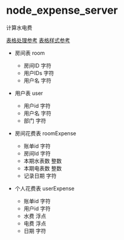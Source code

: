 # node_expense_server
计算水电费

[表格处理参考](https://blog.csdn.net/qq_17828675/article/details/78801126)
[表格样式参考](https://blog.csdn.net/dopamy_busymonkey/article/details/79106660)

- 房间表 room
  + 房间ID 字符
  + 用户IDs 字符
  + 用户名 字符
  
- 用户表 user
  + 用户id 字符
  + 用户名 字符
  + 部门 字符
  
- 房间花费表 roomExpense
  + 账单id 字符
  + 房间Id 字符
  + 本期水表数 整数
  + 本期电表数 整数
  + 记录日期 字符
  
- 个人花费表 userExpense
  + 账单id 字符
  + 用户id 字符
  + 水费 浮点
  + 电费 浮点
  + 日期 字符
